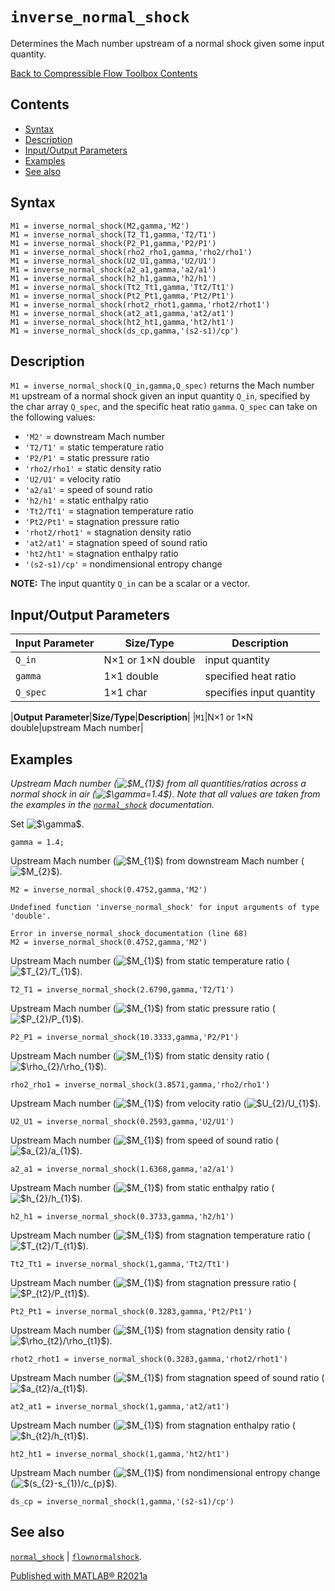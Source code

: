 `inverse_normal_shock`
======================

Determines the Mach number upstream of a normal shock given some input quantity.

[Back to Compressible Flow Toolbox Contents](Compressible_Flow_Toolbox_Contents.html)

Contents
--------

-   [Syntax](#1)
-   [Description](#2)
-   [Input/Output Parameters](#3)
-   [Examples](#4)
-   [See also](#19)

Syntax
------

``` {.language-matlab}
M1 = inverse_normal_shock(M2,gamma,'M2')
M1 = inverse_normal_shock(T2_T1,gamma,'T2/T1')
M1 = inverse_normal_shock(P2_P1,gamma,'P2/P1')
M1 = inverse_normal_shock(rho2_rho1,gamma,'rho2/rho1')
M1 = inverse_normal_shock(U2_U1,gamma,'U2/U1')
M1 = inverse_normal_shock(a2_a1,gamma,'a2/a1')
M1 = inverse_normal_shock(h2_h1,gamma,'h2/h1')
M1 = inverse_normal_shock(Tt2_Tt1,gamma,'Tt2/Tt1')
M1 = inverse_normal_shock(Pt2_Pt1,gamma,'Pt2/Pt1')
M1 = inverse_normal_shock(rhot2_rhot1,gamma,'rhot2/rhot1')
M1 = inverse_normal_shock(at2_at1,gamma,'at2/at1')
M1 = inverse_normal_shock(ht2_ht1,gamma,'ht2/ht1')
M1 = inverse_normal_shock(ds_cp,gamma,'(s2-s1)/cp')
```

Description
-----------

`M1 = inverse_normal_shock(Q_in,gamma,Q_spec)` returns the Mach number `M1` upstream of a normal shock given an input quantity `Q_in`, specified by the char array `Q_spec`, and the specific heat ratio `gamma`. `Q_spec` can take on the following values:

-   `'M2'` = downstream Mach number
-   `'T2/T1'` = static temperature ratio
-   `'P2/P1'` = static pressure ratio
-   `'rho2/rho1'` = static density ratio
-   `'U2/U1'` = velocity ratio
-   `'a2/a1'` = speed of sound ratio
-   `'h2/h1'` = static enthalpy ratio
-   `'Tt2/Tt1'` = stagnation temperature ratio
-   `'Pt2/Pt1'` = stagnation pressure ratio
-   `'rhot2/rhot1'` = stagnation density ratio
-   `'at2/at1'` = stagnation speed of sound ratio
-   `'ht2/ht1'` = stagnation enthalpy ratio
-   `'(s2-s1)/cp'` = nondimensional entropy change

**NOTE:** The input quantity `Q_in` can be a scalar or a vector.

Input/Output Parameters
-----------------------

| **Input Parameter** | **Size/Type** | **Description** |
| --- | --- | --- |
| `Q_in`| N×1 or 1×N double|input quantity |
| `gamma`| 1×1 double| specified heat ratio |
| `Q_spec`| 1×1 char| specifies input quantity |

|**Output Parameter**|**Size/Type**|**Description**|
|`M1`|N×1 or 1×N double|upstream Mach number|

Examples
--------

*Upstream Mach number (![\$M\_{1}\$](inverse_normal_shock_documentation_eq15881875510505807195.png)) from all quantities/ratios across a normal shock in air (![\$\\gamma=1.4\$](inverse_normal_shock_documentation_eq17585610266604048686.png)). Note that all values are taken from the examples in the [`normal_shock`](normal_shock_documentation.html) documentation.*

Set ![\$\\gamma\$](inverse_normal_shock_documentation_eq17096441642737911057.png).

``` {.codeinput}
gamma = 1.4;
```

Upstream Mach number (![\$M\_{1}\$](inverse_normal_shock_documentation_eq15881875510505807195.png)) from downstream Mach number (![\$M\_{2}\$](inverse_normal_shock_documentation_eq10443026409667414366.png)).

``` {.codeinput}
M2 = inverse_normal_shock(0.4752,gamma,'M2')
```

``` {.codeoutput .error}
Undefined function 'inverse_normal_shock' for input arguments of type 'double'.

Error in inverse_normal_shock_documentation (line 68)
M2 = inverse_normal_shock(0.4752,gamma,'M2')
```

Upstream Mach number (![\$M\_{1}\$](inverse_normal_shock_documentation_eq15881875510505807195.png)) from static temperature ratio (![\$T\_{2}/T\_{1}\$](inverse_normal_shock_documentation_eq12553088108111122839.png)).

``` {.codeinput}
T2_T1 = inverse_normal_shock(2.6790,gamma,'T2/T1')
```

Upstream Mach number (![\$M\_{1}\$](inverse_normal_shock_documentation_eq15881875510505807195.png)) from static pressure ratio (![\$P\_{2}/P\_{1}\$](inverse_normal_shock_documentation_eq05618693213234080270.png)).

``` {.codeinput}
P2_P1 = inverse_normal_shock(10.3333,gamma,'P2/P1')
```

Upstream Mach number (![\$M\_{1}\$](inverse_normal_shock_documentation_eq15881875510505807195.png)) from static density ratio (![\$\\rho\_{2}/\\rho\_{1}\$](inverse_normal_shock_documentation_eq01258411689976535246.png)).

``` {.codeinput}
rho2_rho1 = inverse_normal_shock(3.8571,gamma,'rho2/rho1')
```

Upstream Mach number (![\$M\_{1}\$](inverse_normal_shock_documentation_eq15881875510505807195.png)) from velocity ratio (![\$U\_{2}/U\_{1}\$](inverse_normal_shock_documentation_eq17914656599505253673.png)).

``` {.codeinput}
U2_U1 = inverse_normal_shock(0.2593,gamma,'U2/U1')
```

Upstream Mach number (![\$M\_{1}\$](inverse_normal_shock_documentation_eq15881875510505807195.png)) from speed of sound ratio (![\$a\_{2}/a\_{1}\$](inverse_normal_shock_documentation_eq00795990486375567221.png)).

``` {.codeinput}
a2_a1 = inverse_normal_shock(1.6368,gamma,'a2/a1')
```

Upstream Mach number (![\$M\_{1}\$](inverse_normal_shock_documentation_eq15881875510505807195.png)) from static enthalpy ratio (![\$h\_{2}/h\_{1}\$](inverse_normal_shock_documentation_eq08456106468505353404.png)).

``` {.codeinput}
h2_h1 = inverse_normal_shock(0.3733,gamma,'h2/h1')
```

Upstream Mach number (![\$M\_{1}\$](inverse_normal_shock_documentation_eq15881875510505807195.png)) from stagnation temperature ratio (![\$T\_{t2}/T\_{t1}\$](inverse_normal_shock_documentation_eq12243403514466805918.png)).

``` {.codeinput}
Tt2_Tt1 = inverse_normal_shock(1,gamma,'Tt2/Tt1')
```

Upstream Mach number (![\$M\_{1}\$](inverse_normal_shock_documentation_eq15881875510505807195.png)) from stagnation pressure ratio (![\$P\_{t2}/P\_{t1}\$](inverse_normal_shock_documentation_eq14474435715151125360.png)).

``` {.codeinput}
Pt2_Pt1 = inverse_normal_shock(0.3283,gamma,'Pt2/Pt1')
```

Upstream Mach number (![\$M\_{1}\$](inverse_normal_shock_documentation_eq15881875510505807195.png)) from stagnation density ratio (![\$\\rho\_{t2}/\\rho\_{t1}\$](inverse_normal_shock_documentation_eq04552293313725137028.png)).

``` {.codeinput}
rhot2_rhot1 = inverse_normal_shock(0.3283,gamma,'rhot2/rhot1')
```

Upstream Mach number (![\$M\_{1}\$](inverse_normal_shock_documentation_eq15881875510505807195.png)) from stagnation speed of sound ratio (![\$a\_{t2}/a\_{t1}\$](inverse_normal_shock_documentation_eq02759985136035125752.png)).

``` {.codeinput}
at2_at1 = inverse_normal_shock(1,gamma,'at2/at1')
```

Upstream Mach number (![\$M\_{1}\$](inverse_normal_shock_documentation_eq15881875510505807195.png)) from stagnation enthalpy ratio (![\$h\_{t2}/h\_{t1}\$](inverse_normal_shock_documentation_eq08351279650148753391.png)).

``` {.codeinput}
ht2_ht1 = inverse_normal_shock(1,gamma,'ht2/ht1')
```

Upstream Mach number (![\$M\_{1}\$](inverse_normal_shock_documentation_eq15881875510505807195.png)) from nondimensional entropy change (![\$(s\_{2}-s\_{1})/c\_{p}\$](inverse_normal_shock_documentation_eq14193543475150949851.png)).

``` {.codeinput}
ds_cp = inverse_normal_shock(1,gamma,'(s2-s1)/cp')
```

See also
--------

[`normal_shock`](normal_shock_documentation.html) | [`flownormalshock`](matlab:doc('flownormalshock')).

[Published with MATLAB® R2021a](https://www.mathworks.com/products/matlab/)

